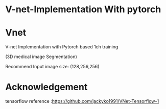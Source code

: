 # V-net-Implementation With pytorch
# Vnet

V-net Implementation with Pytorch based 1ch training

(3D medical image Segmentation)

Recommend Input image size: (128,256,256)

# Acknowledgement

tensorflow reference :https://github.com/jackyko1991/VNet-Tensorflow-1
